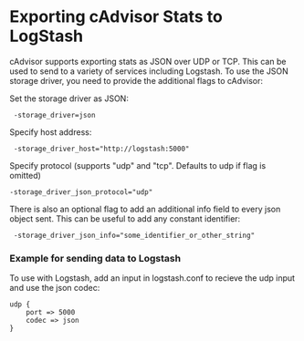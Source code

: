 # Exporting cAdvisor Stats to LogStash

cAdvisor supports exporting stats as JSON over UDP or TCP. This can be used to send to a variety of services including Logstash. To use the JSON storage driver, you need to provide the additional flags to cAdvisor:

Set the storage driver as JSON:

```
 -storage_driver=json
```


Specify host address:

```
 -storage_driver_host="http://logstash:5000"
```

Specify protocol (supports "udp" and "tcp". Defaults to udp if flag is omitted)

```
-storage_driver_json_protocol="udp"
```

There is also an optional flag to add an additional info field to every json object sent. This can be useful to add any constant identifier:

```
 -storage_driver_json_info="some_identifier_or_other_string"
```


### Example for sending data to Logstash

To use with Logstash, add an input in logstash.conf to recieve the udp input and use the json codec:

```
udp {
    port => 5000
    codec => json
}
```

